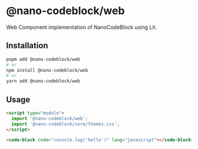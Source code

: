 # @nano-codeblock/web

Web Component implementation of NanoCodeBlock using Lit.

## Installation

```sh
pnpm add @nano-codeblock/web
# or
npm install @nano-codeblock/web
# or
yarn add @nano-codeblock/web
```

## Usage

```html
<script type="module">
  import '@nano-codeblock/web';
  import '@nano-codeblock/core/themes.css';
</script>

<code-block code="console.log('hello')" lang="javascript"></code-block>
```
